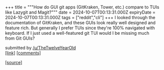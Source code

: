 +++
title = """How do GUI git apps (GitKraken, Tower, etc.) compare to TUIs like Lazygit and Magit?"""
date = 2024-10-07T00:13:31.000Z
expiryDate = 2024-10-07T00:13:31.000Z
tags = ["reddit","cli"]
+++
I looked through the documentation of GitKraken, and these GUIs look really well designed and feature rich. But generally I prefer TUIs since they're 100% navigated with keyboard. If I just used a well-featured git TUI would I be missing much from Git GUIs?

submitted by [/u/TheTwelveYearOld](https://www.reddit.com/user/TheTwelveYearOld)  
[\[link\]](https://www.reddit.com/r/commandline/comments/1fxutm2/how_do_gui_git_apps_gitkraken_tower_etc_compare/) [\[comments\]](https://www.reddit.com/r/commandline/comments/1fxutm2/how_do_gui_git_apps_gitkraken_tower_etc_compare/)

[[source]](https://www.reddit.com/r/commandline/comments/1fxutm2/how_do_gui_git_apps_gitkraken_tower_etc_compare/)
